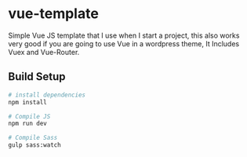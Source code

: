 # vue-template

Simple Vue JS template that I use when I start a project, this also works very good if you are going to use Vue in a wordpress theme, It Includes Vuex and Vue-Router.

## Build Setup

```bash
# install dependencies
npm install

# Compile JS
npm run dev

# Compile Sass
gulp sass:watch
```
